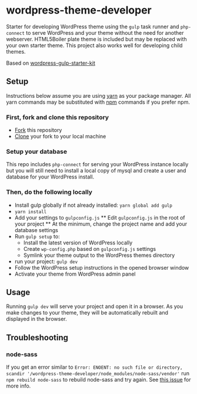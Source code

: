 # wordpress-theme-developer
Starter for developing WordPress theme using the `gulp` task runner and
`php-connect` to serve WordPress and your theme without the need for another
webserver. HTML5Boiler plate theme is included but may be replaced with your own
starter theme. This project also works well for developing child themes.

Based on [wordpress-gulp-starter-kit](https://github.com/synapticism/wordpress-gulp-starter-kit)

## Setup
Instructions below assume you are using [yarn]() as your package manager. All
yarn commands may be substituted with [npm]() commands if you prefer npm.

### First, fork and clone this repository
* [Fork](https://help.github.com/articles/fork-a-repo/) this repository
* [Clone](https://help.github.com/articles/cloning-a-repository/) your fork to your local machine

### Setup your database
This repo includes `php-connect` for serving your WordPress instance locally but
you will still need to install a local copy of mysql and create a user and
database for your WordPress install.

### Then, do the following locally
* Install gulp globally if not already installed: `yarn global add gulp`
* `yarn install`
* Add your settings to `gulpconfig.js`
** Edit `gulpconfig.js` in the root of your project
** At the minimum, change the project name and add your database settings
* Run `gulp setup` to:
  * Install the latest version of WordPress locally
  * Create `wp-config.php` based on `gulpconfig.js` settings
  * Symlink your theme output to the WordPress themes directory
* run your project: `gulp dev`
* Follow the WordPress setup instructions in the opened browser window
* Activate your theme from WordPress admin panel

## Usage
Running `gulp dev` will serve your project and open it in a browser. As you make
changes to your theme, they will be automatically rebuilt and displayed in the
browser.

## Troubleshooting
### node-sass
If you get an error similar to `Error: ENOENT: no such file or directory, scandir '/wordpress-theme-developer/node_modules/node-sass/vendor'` run `npm rebuild node-sass`
to rebuild node-sass and try again. See [this issue](https://github.com/sass/node-sass/issues/1804) for more info.
